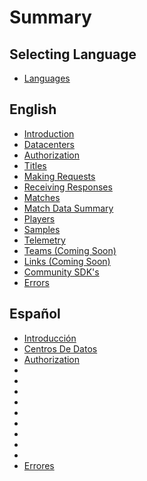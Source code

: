 # Summary

## Selecting Language

* [Languages](README.md)

## English

* [Introduction](english/introduction.md)
* [Datacenters](english/datacenters.md)
* [Authorization](english/authorization.md)
* [Titles](english/title.md)
* [Making Requests](english/requests.md)
* [Receiving Responses](english/responses.md)
* [Matches](english/matches.md)
* [Match Data Summary](english/matchesJSON.md)
* [Players](english/players.md)
* [Samples](english/samples.md)
* [Telemetry](english/telemetry.md)
* [Teams \(Coming Soon\)](english/teams.md)
* [Links \(Coming Soon\)](english/links.md)
* [Community SDK's](english/sdks.md)
* [Errors](english/errors.md)

## Español

* [Introducción](español/introducción.md)
* [Centros De Datos](español/centrosDeDatos.md)
* [Authorization](español/authorization.md)
* [](español/.md)
* [](español/.md)
* [](español/.md)
* [](español/.md)
* [](español/.md)
* [](español/.md)
* [](español/.md)
* [](español/.md)
* [](español/.md)
* [Errores](español/errores.md)